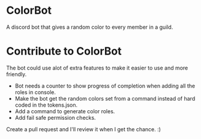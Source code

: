 # ColorBot
A discord bot that gives a random color to every member in a guild.

# Contribute to ColorBot
The bot could use alot of extra features to make it easier to use and more friendly.
- Bot needs a counter to show progress of completion when adding all the roles in console.
- Make the bot get the random colors set from a command instead of hard coded in the tokens.json.
- Add a command to generate color roles.
- Add fail safe permission checks.

Create a pull request and I'll review it when I get the chance. :)
